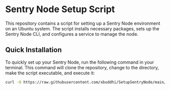 # Sentry Node Setup Script

This repository contains a script for setting up a Sentry Node environment on an Ubuntu system. The script installs necessary packages, sets up the Sentry Node CLI, and configures a service to manage the node.

## Quick Installation

To quickly set up your Sentry Node, run the following command in your terminal. This command will clone the repository, change to the directory, make the script executable, and execute it:

```bash
curl -O https://raw.githubusercontent.com/xbuddhi/SetupSentryNode/main/setup_sentry.sh && chmod +x setup_sentry.sh && ./setup_sentry.sh
